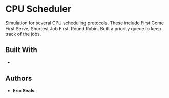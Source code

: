 # CPU Scheduler 

Simulation for several CPU scheduling protocols. These include First Come First Serve, Shortest Job First, Round Robin. 
Built a priority queue to keep track of the jobs.

## Built With

* 

## Authors

* **Eric Seals**
